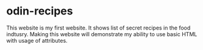 # odin-recipes
This website is my first website. It shows list of secret recipes in the food indtusry. Making this website will demonstrate my ability to use basic HTML with usage of attributes. 